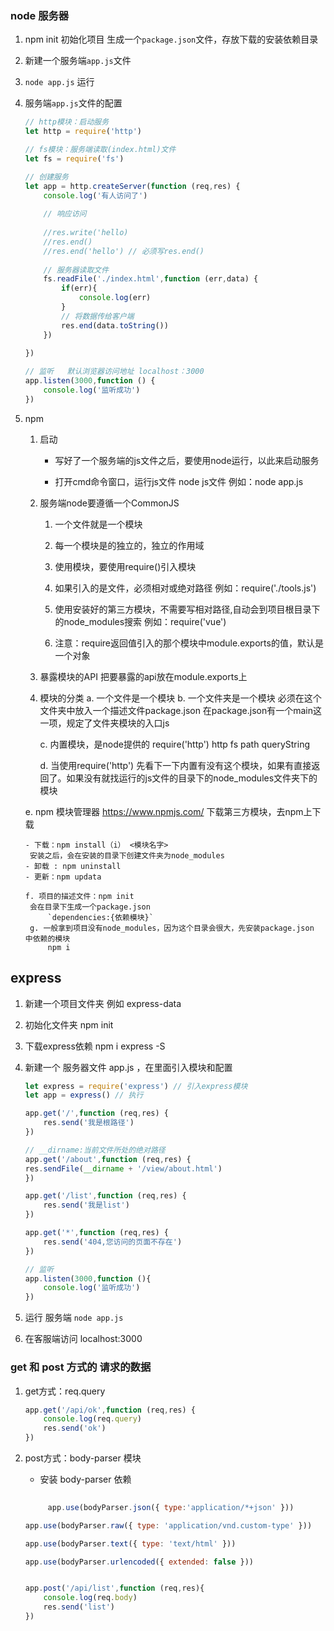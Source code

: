 ### node 服务器
1. npm init 初始化项目 生成一个`package.json`文件，存放下载的安装依赖目录
2. 新建一个服务端`app.js`文件
3. `node app.js` 运行
4. 服务端`app.js`文件的配置
    
    ```javascript
    // http模块：启动服务
    let http = require('http')
    
    // fs模块：服务端读取(index.html)文件
    let fs = require('fs') 
    
    // 创建服务
    let app = http.createServer(function (req,res) {
        console.log('有人访问了')
        
        // 响应访问
        
        //res.write('hello)
        //res.end()
        //res.end('hello') // 必须写res.end()
        
        // 服务器读取文件
        fs.readFile('./index.html',function (err,data) {
            if(err){
                console.log(err)
            }
            // 将数据传给客户端
            res.end(data.toString())
        })
        
    })
    
    // 监听   默认浏览器访问地址 localhost：3000
    app.listen(3000,function () {
        console.log('监听成功')
    })
    
    
    ```
5. npm
    1. 启动
	   - 写好了一个服务端的js文件之后，要使用node运行，以此来启动服务

	   - 打开cmd命令窗口，运行js文件
		node js文件 例如：node app.js

    2. 服务端node要遵循一个CommonJS
	   1. 一个文件就是一个模块
	   2. 每一个模块是的独立的，独立的作用域
	   3. 使用模块，要使用require()引入模块
		4. 如果引入的是文件，必须相对或绝对路径
			例如：require('./tools.js')
		5. 使用安装好的第三方模块，不需要写相对路径,自动会到项目根目录下的node_modules搜索
			例如：require('vue')

		6. 注意：require返回值引入的那个模块中module.exports的值，默认是一个对象


	3. 暴露模块的API
		把要暴露的api放在module.exports上

	4. 模块的分类
		a. 一个文件是一个模块
		b. 一个文件夹是一个模块
			必须在这个文件夹中放入一个描述文件package.json
				在package.json有一个main这一项，规定了文件夹模块的入口js

		c. 内置模块，是node提供的
				require('http') http fs path queryString

		d. 当使用require('http') 先看下一下内置有没有这个模块，如果有直接返回了。如果没有就找运行的js文件的目录下的node_modules文件夹下的模块

     e. npm 模块管理器  https://www.npmjs.com/
	下载第三方模块，去npm上下载

	   - 下载：npm install（i） <模块名字>
		安装之后，会在安装的目录下创建文件夹为node_modules
	   - 卸载 : npm uninstall
	   - 更新：npm updata

	   f. 项目的描述文件：npm init
		会在目录下生成一个package.json 
			`dependencies:{依赖模块}`
		g. 一般拿到项目没有node_modules，因为这个目录会很大，先安装package.json 中依赖的模块
			npm i

## express

1. 新建一个项目文件夹 例如 express-data
2. 初始化文件夹 npm init
3. 下载express依赖    npm i express -S
4. 新建一个 服务器文件 app.js ，在里面引入模块和配置
    
    ```javascript
    let express = require('express') // 引入express模块
    let app = express() // 执行
    
    app.get('/',function (req,res) {
        res.send('我是根路径')
    })
    
    // __dirname:当前文件所处的绝对路径
    app.get('/about',function (req,res) {
    res.sendFile(__dirname + '/view/about.html')
    })
    
    app.get('/list',function (req,res) {
        res.send('我是list')
    })
    
    app.get('*',function (req,res) {
        res.send('404,您访问的页面不存在')
    })
    
    // 监听
    app.listen(3000,function (){
        console.log('监听成功')
    })
    ```
5. 运行 服务端  `node app.js`
6. 在客服端访问 localhost:3000 


### get 和 post 方式的 请求的数据
1. get方式：req.query
    
    ```javascript
    app.get('/api/ok',function (req,res) {
        console.log(req.query)
        res.send('ok')
    })
    ```
2. post方式：body-parser 模块
    - 安装 body-parser 依赖
        
    ```javascript
            
         app.use(bodyParser.json({ type:'application/*+json' }))
    
    app.use(bodyParser.raw({ type: 'application/vnd.custom-type' }))
    
    app.use(bodyParser.text({ type: 'text/html' }))
    
    app.use(bodyParser.urlencoded({ extended: false }))
    
    
    app.post('/api/list',function (req,res){
	    console.log(req.body)
	    res.send('list')
    })
    
    ```
    



